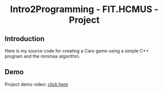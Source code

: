 <p align="center">
 <h1 align="center">Intro2Programming - FIT.HCMUS - Project</h1>
</p>

## Introduction
Here is my source code for creating a Caro game using a simple C++ program and the minimax algorithm.

## Demo
Project demo video: [click here](https://www.youtube.com/watch?v=F25bijLPvI4)

